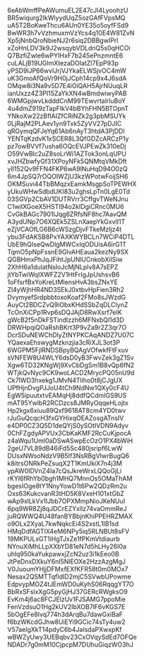 6eAbWmffPeAWumuEL2E47cJI4LyoohzU
BR5wiqurg2IkWlyydUqZ5ozGAfFVpsMQ
uA5T2BoKweThcu6AUn0YE35o5oyfFSd9
BwWR3h7vVzhmuxmVzYcs4q10E4W81ZvN
Xp5jNnbQroNbieNJ2r6siq2DBBgwIPrl
xZoHnLDV3k9J2wsqybVDLdnQ5s0qHCOi
Q7BzfiZwle6wPYIHxF7b245ePnzmntE6
cuLALjB19UGlmXtezaDOIatZl7EpP93p
yPSD9lJP66wvlJrjVJYkaELWSjvOC4mW
uK3GmoAfQoVr9H0jJCph14cp9x4J6sdA
OMqw8i3Na9v5D7E4iOiQAH5AjrNUuqLR
ianUxzz4Z3PI15ZaYkXN4wBmdwiwyPAB
6WMGpjwvLkdddCnM99TEwvrtalrluBoY
4u4dmZ919zTapFIkV4bBYhFHN5BTOpnT
YNkoXw22zBfIAIZfCRiNZk2g3pbMSUYk
0LjRajM2PLAev1yn9Txk5ZyVV27pDJIC
qRGymqQFJeYq61Ab6nAyT3htdA3PjDDl
YENTqKzdvK1xSCER8L3QfGDZcARCzP1y
pz7owBVVf7usha6OQcEVJPEwZk310eDj
O59VwBlc2uZ8soLrWi1AZTok3onLqUPU
xvJHZbwfyGf31XPoyNFk5QNMtqVMkDft
ylI152Qv9FFN4FKP6wA9lNuHqD94O0zQ
6m4JpSQ7rOQOIWZjU3kzWPotwFoijSH6
OKMSuvi44TbBMqzxEamkMsgpSoTPEWHX
yUkuWHwSdbdUKI83u2ghsLpTn0LgE0Td
03SGVp2CbAV1DUTRVrr3CffgvTWeNJnu
C1wiIXGoeX5HSTl94o2kIDgiCRnc0MU6
CvGkBAGc7901IJqg6ZRfsNF8hc7AavQM
A3ydUNp7O6XQEk5ZSLnXaepYkGxvlI1T
eZjVCAOfLG6B6cWSzgDjvFTkeMzIjz4t
ybu3FdAKSB8PxYAXKWYBCLn7WCiP4DTL
UbE9hQIseQwDlgMWCxIqODUisA6irG1T
TqmO5pNpFssnE9GlvAHEaua2kezNy9SX
QGBHmxPhJqJFihtJpUNlUCnkobXilSiw
2XhH6a1dulatNsIoJcMjNLplv8A7sEPZ
jtYbTwiWqIXWFZ2V1HtFrIgJpUshsvB6
1oFfsrfBxYoKreLtMlensHvA3bsZNxYE
Zl4yWjhHR4ND3SEkJ0xtbvHpFien3Rh2
DvymyefSrdpbbtoxoKoaf2FMo8sJWzdG
AuyCt2BDCZvQ9iObxKHdSSbZqDLClynZ
TcOnXiCPp1Rvp6sDQJAjD8RwXsrf7eIK
gWcB2f5nDkFSTindIzzh6MFNxbQl1d3D
DRWHpqiQOaRshBKrt3P9vZa9r2Z3qr7O
DcrSDuNEWChDlyZtNYPKCAqANDZ7U07C
YQaexaEhswygMzknzjia3cRiXJL3ot3P
6WGPM5FjlRNDSBpyBQAgVOfwkfFtFxuv
sVNFEW8U4WLY6dsD0yB3FwvZek3gZ1Sv
Xgw6TD32KNgWj9XvCbDgSm1B8vQp6fN2
WTjkQvNyc9CK9woLACD2MrycPQ05nU9d
Ck7IWD3hxekg1JMvN4Tliho0t8jCJgUX
UPfHjnDvgPJJoU4tCh9NdNw1QXy0cF4U
EgW5ipuutxtvEAMqHj8ddfQCdmIGS9US
mAT95YwlbR2RCDzcs8JMRyOqqeHLojtx
Hp2kgx6xiuu89Qxf9618AT8cm4YD0twv
rJuGuQcqcH3fxGYHixqOEAZosgATnsIV
e4DP0CZ3Q5D1deQYjS0ySOtIVDN9Adyv
0ChFZgdyAPVUx3CbKaKMF2RcCuKjpocA
z4aWqu1Uml0aDSwASwpEcOzO1PX4bWiH
2geU7VL89dB46iFd5Sc480jsripf6LwW
DUsxNWsoNdzV9B5If3NsRBgVIwrBugQ6
k8itrsONRkPeZsuqX2T1KmUkiX7n4j3M
ypAW0IDVnZ4Ia7cQsJkreWrxLQQoGjLi
rKYI6fRhYb0bgh1MHQ7MnnOs5OMaThAM
bgesIOge8tY1NnyYowD1t6Pw2QDzRm2u
Oxs63KukcvanR3tHD5K8VxeH101xtGbZ
wAp9xlLkVx1lJbb7OPXMmpNioJKeNUuI
6pq9WR8Zj8qJDCrEZYxlIz74vaOmmReJ
juRQWWQ4U48fanBYBbjnKhiPPEHRZMAX
o9OLx2XyaL7kwNqkcEi4S2xstL1IB1sd
HMqDdfAGTIX4eM6NPy5iq5RLNBUt8sFV
19MKPULxGT1iHgTJxZe1fPKmVtdiaurb
NYnuXiMhLLpXXbYD81eN7d5hLHy26I0a
uhlq950kaYukpawxjZcN2uz3i1kEeo0B
JtPeDnxDXkuY6nI5NlEOXe2HzzAzgMgJ
V0JuoumYHjjDFMxfEXfKFR58t0m0MOx7
Nesax2QSMTTqfIdID2mjC5SVwbUPowme
EdpvypMOZ4tJEmWD0uKyhS06RqqgYT7O
BbRxSFslxXgG5pyGjHJ37GERcRWgksO9
EvKm4j6ac8FCJElzUv1FJSAMG7ppoMie
FenVzdsuO1Hg2kUV2IbXOB7lF6vKGS7E
5bOgEFe8Ivq774h3dArqBu7dawGxiBaF
f6bzWKcdGJhw8UiEYi9GCic74sTy4uw2
V57aelgXkT14pdyC6b4JaIsdaPXwxpKf
wBWZyUwy3UEBqbv23CxOVqySdEd7OFQe
NDADr7g0mM10CjpcpM7DUhuGiqzWO3hJ
